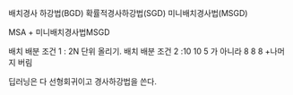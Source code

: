 배치경사 하강법(BGD)
확률적경사하강법(SGD)
미니배치경사법(MSGD)


MSA + 미니배치경사법MSGD

배치 배분 조건 1 : 2N 단위 올리기. 
배치 배분 조건 2 :10 10 5 가 아니라 8 8 8 +나머지 버림

딥러닝은 다 선형회귀이고 경사하강법을 쓴다.